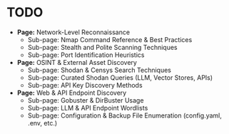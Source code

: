 # TODO

* **Page:** Network-Level Reconnaissance
  * Sub-page: Nmap Command Reference & Best Practices
  * Sub-page: Stealth and Polite Scanning Techniques
  * Sub-page: Port Identification Heuristics
* **Page:** OSINT & External Asset Discovery
  * Sub-page: Shodan & Censys Search Techniques
  * Sub-page: Curated Shodan Queries (LLM, Vector Stores, APIs)
  * Sub-page: API Key Discovery Methods
* **Page:** Web & API Endpoint Discovery
  * Sub-page: Gobuster & DirBuster Usage
  * Sub-page: LLM & API Endpoint Wordlists
  * Sub-page: Configuration & Backup File Enumeration (config.yaml, .env, etc.)
